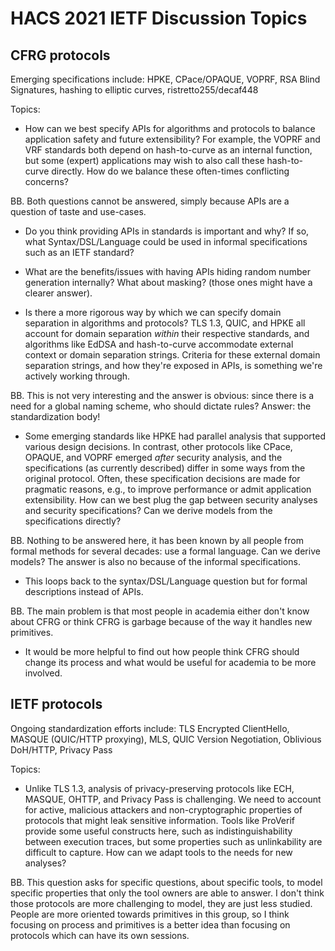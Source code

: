 # HACS 2021 IETF Discussion Topics

## CFRG protocols

Emerging specifications include: HPKE, CPace/OPAQUE, VOPRF, RSA Blind Signatures, hashing to elliptic curves, ristretto255/decaf448

Topics:
- How can we best specify APIs for algorithms and protocols to balance application safety and future extensibility? For example, the VOPRF and VRF standards both depend on hash-to-curve as an internal function, but some (expert) applications may wish to also call these hash-to-curve directly. How do we balance these often-times conflicting concerns?

BB. Both questions cannot be answered, simply because APIs are a question of taste and use-cases.
- Do you think providing APIs in standards is important and why? If so, what Syntax/DSL/Language
could be used in informal specifications such as an IETF standard?
- What are the benefits/issues with having APIs hiding random number generation internally?
What about masking? (those ones might have a clearer answer). 

- Is there a more rigorous way by which we can specify domain separation in algorithms and protocols? TLS 1.3, QUIC, and HPKE all account for domain separation _within_ their respective standards, and algorithms like EdDSA and hash-to-curve accommodate external context or domain separation strings. Criteria for these external domain separation strings, and how they're exposed in APIs, is something we're actively working through.

BB. This is not very interesting and the answer is obvious: since there is a need for a global
naming scheme, who should dictate rules? Answer: the standardization body!

- Some emerging standards like HPKE had parallel analysis that supported various design decisions. In contrast, other protocols like CPace, OPAQUE, and VOPRF emerged _after_ security analysis, and the specifications (as currently described) differ in some ways from the original protocol. Often, these specification decisions are made for pragmatic reasons, e.g., to improve performance or admit application extensibility. How can we best plug the gap between security analyses and security specifications? Can we derive models from the specifications directly?

BB. Nothing to be answered here, it has been known by all people from formal methods
for several decades: use a formal language. Can we derive models? The answer is also no
because of the informal specifications.
- This loops back to the syntax/DSL/Language question but for formal descriptions
instead of APIs.

BB. The main problem is that most people in academia either don't know about CFRG or
think CFRG is garbage because of the way it handles new primitives.
- It would be more helpful to find out how people think CFRG should change its process
and what would be useful for academia to be more involved.



## IETF protocols

Ongoing standardization efforts include: TLS Encrypted ClientHello, MASQUE (QUIC/HTTP proxying), MLS, QUIC Version Negotiation, Oblivious DoH/HTTP, Privacy Pass

Topics:
- Unlike TLS 1.3, analysis of privacy-preserving protocols like ECH, MASQUE, OHTTP, and Privacy Pass is challenging. We need to account for active, malicious attackers and non-cryptographic properties of protocols that might leak sensitive information. Tools like ProVerif provide some useful constructs here, such as indistinguishability between execution traces, but some properties such as unlinkability are difficult to capture. How can we adapt tools to the needs for new analyses?

BB. This question asks for specific questions, about specific tools, to model specific properties that
only the tool owners are able to answer. I don't think those protocols are more challenging to model,
they are just less studied. People are more oriented towards primitives in this group, so I think focusing
on process and primitives is a better idea than focusing on protocols which can have its own sessions.
